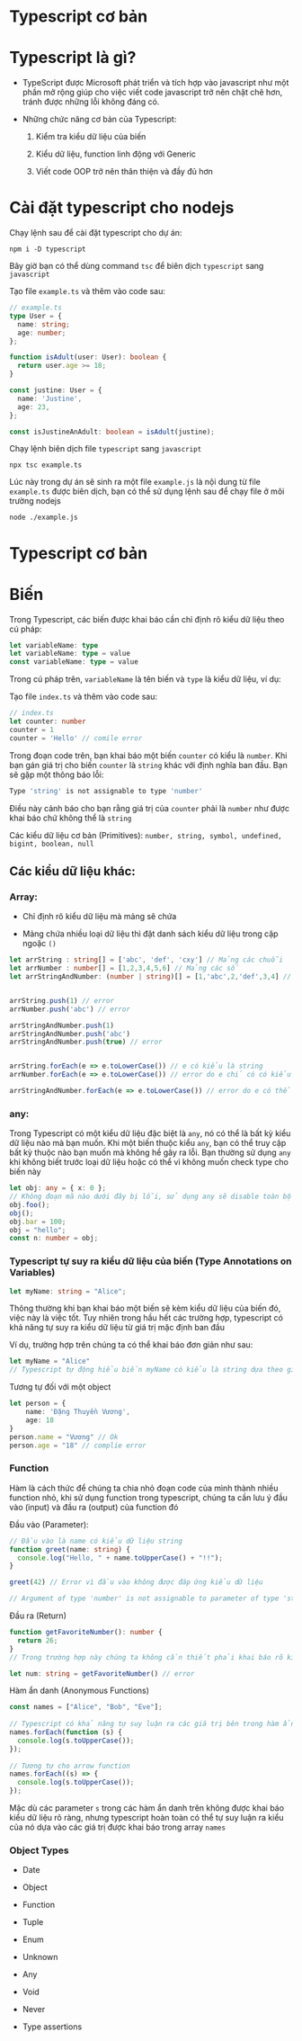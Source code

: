 # Typescript cơ bản

# Typescript là gì?

- TypeScript được Microsoft phát triển và tích hợp vào javascript như một phần mở rộng giúp cho việc viết code javascript trở nên chặt chẽ hơn, tránh được những lỗi không đáng có.

- Những chức năng cơ bản của Typescript:

    1. Kiểm tra kiểu dữ liệu của biến

    2. Kiểu dữ liệu, function linh động với Generic

    3. Viết code OOP trở nên thân thiện và đầy đủ hơn

# Cài đặt typescript cho nodejs

Chạy lệnh sau để cài đặt typescript cho dự án:
```shell
npm i -D typescript
```
Bây giờ bạn có thể dùng command `tsc` để biên dịch `typescript` sang `javascript` 


Tạo file `example.ts` và thêm vào code sau:

```typescript
// example.ts
type User = {
  name: string;
  age: number;
};

function isAdult(user: User): boolean {
  return user.age >= 18;
}

const justine: User = {
  name: 'Justine',
  age: 23,
};

const isJustineAnAdult: boolean = isAdult(justine);
```
Chạy lệnh biên dịch file `typescript` sang `javascript`
```shell
npx tsc example.ts
```

Lúc này trong dự án sẽ sinh ra một file `example.js` là nội dung từ file `example.ts` được biên dịch, bạn có thể sử dụng lệnh sau để chạy file ở môi trường nodejs

```shell
node ./example.js
```




# Typescript cơ bản

# Biến
Trong Typescript, các biến được khai báo cần chỉ định rõ kiểu dữ liệu theo cú pháp:

```typescript
let variableName: type
let variableName: type = value
const variableName: type = value
```

Trong cú pháp trên, `variableName` là tên biến và `type` là kiểu dữ liệu, ví dụ:

Tạo file `index.ts` và thêm vào code sau:

```typescript
// index.ts
let counter: number
counter = 1
counter = 'Hello' // comile error
```

Trong đoạn code trên, bạn khai báo một biến `counter` có kiểu là `number`. Khi bạn gán giá trị cho biến `counter` là `string` khác với định nghĩa ban đầu. Bạn sẽ gặp một thông báo lỗi:

```js
Type 'string' is not assignable to type 'number'
```

Điều này cảnh báo cho bạn rằng giá trị của `counter` phải là `number` như được khai báo chứ không thể là `string`

Các kiểu dữ liệu cơ bản (Primitives): `number, string, symbol, undefined, bigint, boolean, null`


## Các kiểu dữ liệu khác:
### Array: 

- Chỉ định rõ kiểu dữ liệu mà mảng sẽ chứa

- Mảng chứa nhiều loại dữ liệu thì đặt danh sách kiểu dữ liệu trong cặp ngoặc `()`

```typescript
let arrString : string[] = ['abc', 'def', 'cxy'] // Mảng các chuỗi
let arrNumber : number[] = [1,2,3,4,5,6] // Mảng các số
let arrStringAndNumber: (number | string)[] = [1,'abc',2,'def',3,4] // Mảng vừa số vừa chuỗi


arrString.push(1) // error
arrNumber.push('abc') // error

arrStringAndNumber.push(1)
arrStringAndNumber.push('abc')
arrStringAndNumber.push(true) // error


arrString.forEach(e => e.toLowerCase()) // e có kiểu là string
arrNumber.forEach(e => e.toLowerCase()) // error do e chỉ có có kiểu number

arrStringAndNumber.forEach(e => e.toLowerCase()) // error do e có thể là number hoặc string
```

### any:

Trong Typescript có một kiểu dữ liệu đặc biệt là `any`, nó có thể là bất kỳ kiểu dữ liệu nào mà bạn muốn. Khi một biến thuộc kiểu `any`, bạn có thể truy cập bất kỳ thuộc nào bạn muốn mà không hề gây ra lỗi. Bạn thường sử dụng `any` khi không biết trước loại dữ liệu hoặc có thể vì không muốn check type cho biến này

```typescript
let obj: any = { x: 0 };
// Không đoạn mã nào dưới đây bị lỗi, sử dụng any sẽ disable toàn bộ các chức năng type checking của typescript. Nếu bạn biết trước đoạn code sẽ không gây ra lỗi và muốn bỏ qua type checking của typescript thì có thể sử dụng any, nhưng đa phần các trường hợp khác thì không nên sử dụng khi thật sự không cần thiết
obj.foo();
obj();
obj.bar = 100;
obj = "hello";
const n: number = obj;
```


### Typescript tự suy ra kiểu dữ liệu của biến (Type Annotations on Variables)

```typescript
let myName: string = "Alice";
```

Thông thường khi bạn khai báo một biến sẽ kèm kiểu dữ liệu của biến đó, việc này là việc tốt. Tuy nhiên trong hầu hết các trường hợp, typescript có khả năng tự suy ra kiểu dữ liệu từ giá trị mặc định ban đầu

Ví dụ, trường hợp trên chúng ta có thể khai báo đơn giản như sau:
```typescript
let myName = "Alice"
// Typescript tự động hiểu biến myName có kiểu là string dựa theo giá trị khai báo ban đầu
```

Tương tự đối với một object
```typescript
let person = {
    name: 'Đặng Thuyền Vương',
    age: 18
}
person.name = "Vương" // Ok
person.age = "18" // complie error
```

### Function

Hàm là cách thức để chúng ta chia nhỏ đoạn code của mình thành nhiều function nhỏ, khi sử dụng function trong typescript, chúng ta cần lưu ý đầu vào (input) và đầu ra (output) của function đó

Đầu vào (Parameter):

```typescript
// Đầu vào là name có kiểu dữ liệu string
function greet(name: string) {
  console.log("Hello, " + name.toUpperCase() + "!!");
}

greet(42) // Error vì đầu vào không được đáp ứng kiểu dữ liệu

// Argument of type 'number' is not assignable to parameter of type 'string'.
```

Đầu ra (Return)
```typescript
function getFavoriteNumber(): number {
  return 26;
}
// Trong trường hợp này chúng ta không cần thiết phải khai báo rõ kiểu dữ liệu đầu ra, Typescript sẽ tự động suy luận dựa vào lệnh return nếu có thể

let num: string = getFavoriteNumber() // error
```

Hàm ẩn danh (Anonymous Functions)

```typescript
const names = ["Alice", "Bob", "Eve"];
 
// Typescript có khả năng tự suy luận ra các giá trị bên trong hàm ẩn danh (callback) có kiểu dữ liệu là string
names.forEach(function (s) {
  console.log(s.toUpperCase());
});
 
// Tương tự cho arrow function
names.forEach((s) => {
  console.log(s.toUpperCase());
});
```

Mặc dù các parameter `s` trong các hàm ẩn danh trên không được khai báo kiểu dữ liệu rõ ràng, nhưng typescript hoàn toàn có thể tự suy luận ra kiểu của nó dựa vào các giá trị được khai báo trong array `names`

### Object Types

- Date

- Object

- Function



- Tuple

- Enum

- Unknown

- Any

- Void

- Never

- Type assertions